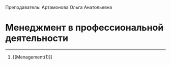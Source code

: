 Преподаватель: Артамонова Ольга Анатольевна
# Менеджмент в профессиональной деятельности
---
1. [[Menagement(1)]]